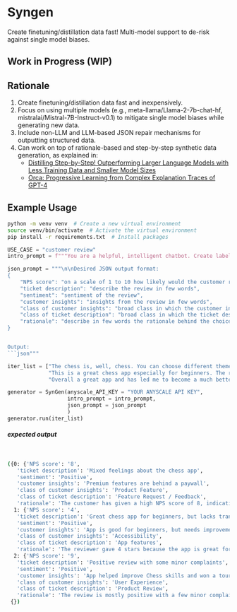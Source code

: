 # Syngen

Create finetuning/distillation data fast! Multi-model support to de-risk against single model biases.

## Work in Progress (WIP)

## Rationale

1. Create finetuning/distillation data fast and inexpensively.
2. Focus on using multiple models (e.g., meta-llama/Llama-2-7b-chat-hf, mistralai/Mistral-7B-Instruct-v0.1) to mitigate single model biases while generating new data.
3. Include non-LLM and LLM-based JSON repair mechanisms for outputting structured data.
4. Can work on top of rationale-based and step-by-step synthetic data generation, as explained in:
   - [Distilling Step-by-Step! Outperforming Larger Language Models with Less Training Data and Smaller Model Sizes](https://arxiv.org/pdf/2305.02301.pdf)
   - [Orca: Progressive Learning from Complex Explanation Traces of GPT-4](https://arxiv.org/pdf/2306.02707.pdf)

## Example Usage

```bash
python -m venv venv  # Create a new virtual environment
source venv/bin/activate  # Activate the virtual environment
pip install -r requirements.txt  # Install packages
```
```python
USE_CASE = "customer review"
intro_prompt = f"""You are a helpful, intelligent chatbot. Create labeled data in json format using the given {USE_CASE}. For the {USE_CASE} output NPS score, ticket description, sentiment, customer insights, class of customer insights, class of ticket description and reasoning"""

json_prompt = """\n\nDesired JSON output format:
{
    "NPS score": "on a scale of 1 to 10 how likely would the customer recommend the product",
    "ticket description": "describe the review in few words",
    "sentiment": "sentiment of the review",
    "customer insights": "insights from the review in few words",
    "class of customer insights": "broad class in which the customer insights belong",
    "class of ticket description": "broad class in which the ticket description belong",
    "rationale": "describe in few words the rationale behind the choices"
}


Output:
```json"""

iter_list = ["The chess is, well, chess. You can choose different themes for your board (which I think is cool). There are also different types of games you can start: chess 960 (all pieces behind pawns are in random spots), rated (takes pieces away from the opponent who has a higher elo), and standard (self explanatory). My only problems with the app are that you need to buy premium to get unlimited lessons, game review, and puzzles.",
             "This is a great chess app especially for beginners. The reason I rate four stars is there is one large problem with the lessons, as far as I can tell there's no transcript and no subtitles. Which can be a big problem for the hearing impared, people with audio processing issues, or people that are in an environment that they can't turn the sound on their phone.",
             "Overall a great app and has led me to become a much better Chess player, and I actually won a Chess tournament in my middle school because of it. It does annoy me that there is a lot of stuff locked behind a subscription. But that is to be expected. EDIT: My trophies are working now. Thank you for the fix. But now I getting matched in leagues with tryhards grinding to 500 trophies when top 3 used to be like 175 trophies. But I guess it can't be helped. Still gets five stars for trophies working."]

generator = SynGen(anyscale_API_KEY = "YOUR ANYSCALE API KEY",
                   intro_prompt = intro_prompt,
                   json_prompt = json_prompt
                   )
generator.run(iter_list)
```
##### expected output
```bash


({0: {'NPS score': '8',
   'ticket description': 'Mixed feelings about the chess app',
   'sentiment': 'Positive',
   'customer insights': 'Premium features are behind a paywall',
   'class of customer insights': 'Product Feature',
   'class of ticket description': 'Feature Request / Feedback',
   'rationale': 'The customer has given a high NPS score of 8, indicating a positive sentiment towards the app. They appreciate the different themes and game types. However, they have mentioned that premium features are behind a paywall, indicating a request for free access to these features or a feature request for more flexibility in accessing lessons, game review, and puzzles.'},
  1: {'NPS score': '4',
   'ticket description': 'Great chess app for beginners, but lacks transcript and subtitles',
   'sentiment': 'Positive',
   'customer insights': 'App is good for beginners, but needs improvements for accessibility',
   'class of customer insights': 'Accessibility',
   'class of ticket description': 'App features',
   'rationale': 'The reviewer gave 4 stars because the app is great for beginners, but it lacks transcript and subtitles, which can be a big problem for some users.'},
  2: {'NPS score': '9',
   'ticket description': 'Positive review with some minor complaints',
   'sentiment': 'Positive',
   'customer insights': 'App helped improve Chess skills and won a tournament',
   'class of customer insights': 'User Experience',
   'class of ticket description': 'Product Review',
   'rationale': 'The review is mostly positive with a few minor complaints about locked features and matchmaking. The user still gives the app five stars.'}},
 {})
```

